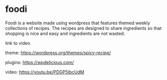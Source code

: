 # foodi
Foodi is a website made using wordpress that features themed weekly collections of recipes. The recipes are designed to share ingredients so that shopping is nice and easy and ingredients are not wasted. 

link to video

theme:
https://wordpress.org/themes/spicy-recipe/

plugins:
https://wpdelicious.com/

video:
https://youtu.be/PDGP5lbcUdM
